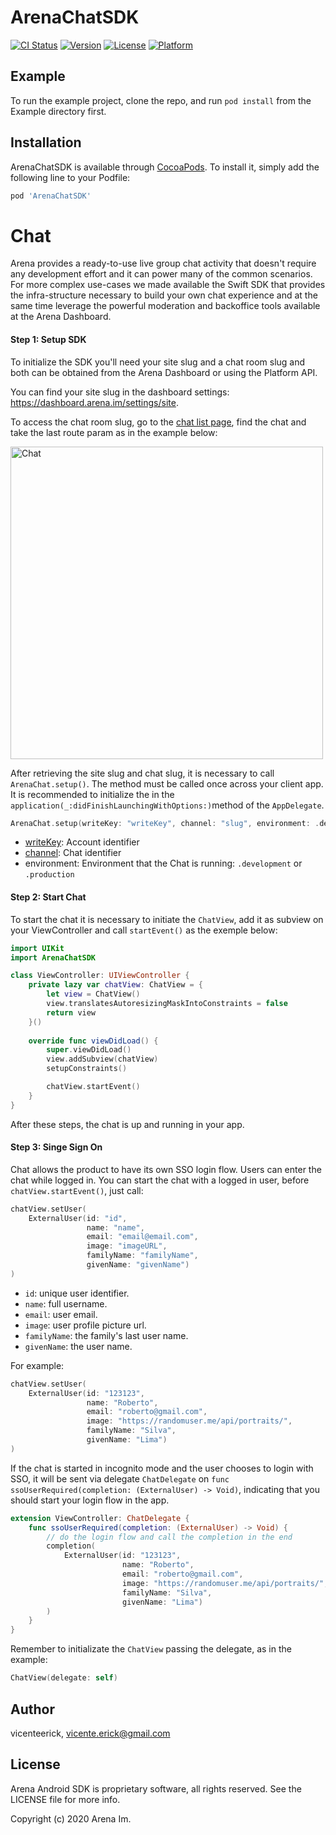 # ArenaChatSDK

[![CI Status](https://img.shields.io/travis/claudiamaganhi/ArenaChatSDK.svg?style=flat)](https://travis-ci.org/claudiamaganhi/ArenaChatSDK)
[![Version](https://img.shields.io/cocoapods/v/ArenaChatSDK.svg?style=flat)](https://cocoapods.org/pods/ArenaChatSDK)
[![License](https://img.shields.io/cocoapods/l/ArenaChatSDK.svg?style=flat)](https://cocoapods.org/pods/ArenaChatSDK)
[![Platform](https://img.shields.io/cocoapods/p/ArenaChatSDK.svg?style=flat)](https://cocoapods.org/pods/ArenaChatSDK)

## Example

To run the example project, clone the repo, and run `pod install` from the Example directory first.


## Installation

ArenaChatSDK is available through [CocoaPods](https://cocoapods.org). To install
it, simply add the following line to your Podfile:

```ruby
pod 'ArenaChatSDK'
```

# Chat

Arena provides a ready-to-use live group chat activity that doesn't require any development effort and it can power many of the common scenarios. For more complex use-cases we made available the Swift SDK that provides the infra-structure necessary to build your own chat experience and at the same time leverage the powerful moderation and backoffice tools available at the Arena Dashboard.


#### Step 1: Setup SDK
To initialize the SDK you'll need your site slug and a chat room slug and both can be obtained from the Arena Dashboard or using the Platform API.

You can find your site slug in the dashboard settings: https://dashboard.arena.im/settings/site.

To access the chat room slug, go to the [chat list page](https://dashboard.arena.im/chatlist), find the chat and take the last route param as in the example below:

<img width="500" alt="Chat" src="https://user-images.githubusercontent.com/7659026/192896818-42bb0cb6-fac0-44ac-a86e-cf54bc10e468.png">


After retrieving the site slug and chat slug, it is necessary to call `ArenaChat.setup()`. The  method must be called once across your client app. It is recommended to initialize the in the `application(_:didFinishLaunchingWithOptions:)`method of the `AppDelegate`.

```swift
ArenaChat.setup(writeKey: "writeKey", channel: "slug", environment: .development)
```
*  [writeKey](https://dashboard.arena.im/settings/site): Account identifier
*  [channel](https://dashboard.arena.im/settings/site): Chat identifier
*  environment: Environment that the Chat is running: `.development` or `.production`

#### Step 2: Start Chat
To start the chat it is necessary to initiate the `ChatView`, add it as subview on your ViewController and call `startEvent()` as the exemple below:

```swift
import UIKit
import ArenaChatSDK

class ViewController: UIViewController {
    private lazy var chatView: ChatView = {
        let view = ChatView()
        view.translatesAutoresizingMaskIntoConstraints = false
        return view
    }()
    
    override func viewDidLoad() {
        super.viewDidLoad()
        view.addSubview(chatView)
        setupConstraints()

        chatView.startEvent()
    }
}
```

After these steps, the chat is up and running in your app.

#### Step 3: Singe Sign On
Chat allows the product to have its own SSO login flow. Users can enter the chat while logged in. You can start the chat with a logged in user, before `chatView.startEvent()`, just call:

```swift
chatView.setUser(
    ExternalUser(id: "id",
                 name: "name",
                 email: "email@email.com",
                 image: "imageURL",
                 familyName: "familyName",
                 givenName: "givenName")
)
```

*  `id`: unique user identifier.
*  `name`: full username.
*  `email`: user email.
*  `image`: user profile picture url.
*  `familyName`: the family's last user name.
*  `givenName`: the user name.


For example:
```swift
chatView.setUser(
    ExternalUser(id: "123123",
                 name: "Roberto",
                 email: "roberto@gmail.com",
                 image: "https://randomuser.me/api/portraits/",
                 familyName: "Silva",
                 givenName: "Lima")
)
```

If the chat is started in incognito mode and the user chooses to login with SSO, it will be sent via delegate `ChatDelegate` on `func ssoUserRequired(completion: (ExternalUser) -> Void)`, indicating that you should start your login flow in the app.

```swift
extension ViewController: ChatDelegate {
    func ssoUserRequired(completion: (ExternalUser) -> Void) {
        // do the login flow and call the completion in the end
        completion(
            ExternalUser(id: "123123",
                         name: "Roberto",
                         email: "roberto@gmail.com",
                         image: "https://randomuser.me/api/portraits/",
                         familyName: "Silva",
                         givenName: "Lima")
        )
    }
}
```

Remember to initializate the `ChatView` passing the delegate, as in the example:

```swift
ChatView(delegate: self)
```

## Author

vicenteerick, vicente.erick@gmail.com

## License

Arena Android SDK is proprietary software, all rights reserved. See the LICENSE file for more info.

Copyright (c) 2020 Arena Im.
